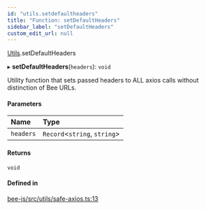 ```yaml
---
id: "utils.setdefaultheaders"
title: "Function: setDefaultHeaders"
sidebar_label: "setDefaultHeaders"
custom_edit_url: null
---
```


[Utils](../modules/utils.md).setDefaultHeaders

▸ **setDefaultHeaders**(`headers`): `void`

Utility function that sets passed headers to ALL axios calls without distinction of Bee URLs.

#### Parameters

| Name | Type |
| :------ | :------ |
| `headers` | `Record`<`string`, `string`\> |

#### Returns

`void`

#### Defined in

[bee-js/src/utils/safe-axios.ts:13](https://github.com/ethersphere/bee-js/blob/0e69ca1/src/utils/safe-axios.ts#L13)
